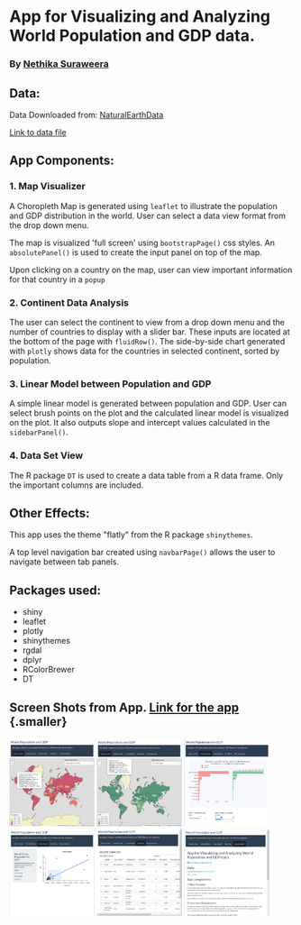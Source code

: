 # App for Visualizing and Analyzing World Population and GDP data.
### By [Nethika Suraweera](https://www.linkedin.com/in/nethika/)             
## Data:
Data Downloaded from: [NaturalEarthData](http://www.naturalearthdata.com/)

[Link to data file](http://www.naturalearthdata.com/http//www.naturalearthdata.com/download/50m/cultural/ne_50m_admin_0_countries.zip)

## App Components:
### 1. Map Visualizer

A Choropleth Map is generated using `leaflet` to illustrate the population and GDP distribution in the world. User can select a data view format from the drop down menu.

The map is visualized 'full screen' using `bootstrapPage()` css styles. An `absolutePanel()` is used to create the input panel on top of the map.

Upon clicking on a country on the map, user can view important information for that country in a `popup`

### 2. Continent Data Analysis

The user can select the continent to view from a drop down menu and the number of countries to display with a slider bar. These inputs are located at the bottom of the page with `fluidRow()`. The side-by-side chart generated with `plotly` shows data for the countries in selected continent, sorted by population.

             
### 3. Linear Model between Population and GDP

A simple linear model is generated between population and GDP. User can select brush points on the plot and the calculated linear model is visualized on the plot. It also outputs slope and intercept values calculated in the `sidebarPanel()`.

### 4. Data Set View

The R package `DT` is used to create a data table from a R data frame. Only the important columns are included.

## Other Effects:

This app uses the theme "flatly" from the R package `shinythemes`.

A top level navigation bar created using `navbarPage()` allows the user to navigate between tab panels.



## Packages used:

- shiny
- leaflet
- plotly
- shinythemes
- rgdal
- dplyr
- RColorBrewer
- DT

## Screen Shots from App. [Link for the app](https://nethika.shinyapps.io/world_population_gdp/) {.smaller}

<div id="bg">
  <img src="images/im_1.jpg" alt="" width="30%" height="30%">
  <img src="images/im_5.jpg" alt="" width="30%" height="30%">
  <img src="images/im_2.jpg" alt="" width="30%" height="30%">
  <img src="images/im_3.jpg" alt="" width="30%" height="30%">
  <img src="images/im_4.jpg" alt="" width="30%" height="30%">
  <img src="images/im_6.jpg" alt="" width="30%" height="30%">
</div> 
